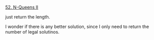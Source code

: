 [52. N-Queens II](https://leetcode.com/problems/n-queens-ii/)

just return the length.

I wonder if there is any better solution, since I only need to return the number of legal solutinos.

